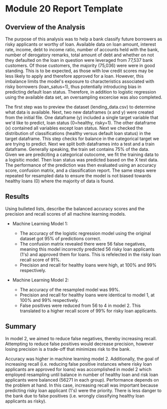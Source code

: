 # Module 20 Report Template

## Overview of the Analysis

The purpose of this analysis was to help a bank classify future borrowers as risky applicants or worthy of loan. Available data on loan amount, interest rate, income, debt to income ratio, number of accounts held with the bank, number of derogatory remarks, total amount of debt and whether on not they defaulted on the loan in question were leveraged from 77,537 bank customers. Of those customers, the majority (75,036) were were in good standing. This is to be expected, as those with low credit scores may be less likely to apply and therefore approved for a loan. However, this imbalance limits the model's exposure to characteristics associated with risky borrowers (loan_satus=1), thus potentially introducing bias in predicting default loan status.  Therefore, in addition to logistic regression using the available data set, an oversampling excercise was also completed. 

The first step was to preview the dataset (lending_data.csv) to determine what data is available. Next, two new dataframes (x and y) were created from the initial file.  One dataframe (y) included a single target variable that we'd like to predict, loan status (0=healthy, risky=1).  The other dataframe (x) contained all variables except loan status. Next we checked the distribution of classifications (healthy versus default loan status) in the target dataframe. This step checks for balance in the categorical target we are trying to predict.  Next we split both dataframes into a test and a train dataframe. Generally speaking, the train set contains 75% of the data.  Given we are prediciting a categorical outocome, we fit the training data to a logisitic model.  Then loan status was predicted based on the X test data. The performance of the prediction was then evaluated using an accuracy score, confusion matrix, and a classification report. The same steps were repeated for resampled data to ensure the model is not biased towards healthy loans (0) where the majority of data is found.         


## Results

Using bulleted lists, describe the balanced accuracy scores and the precision and recall scores of all machine learning models.

* Machine Learning Model 1:
 
  * The accuracy of the logistic regression model using the original dataset got 95% of predictions correct.  
  * The confusion matrix revealed there were 56 false negatives, meaning this model incorrectly predicted 56 risky loan applicants (1's) and approved them for loans. This is refelected in the risky loan recall score of 91%. 
  * Precision and recall for healthy loans were high, at 100% and 99% respectively. 
             



* Machine Learning Model 2:
 
  * The accuracy of the resampled model was 99%.
  * Precision and recall for healthy loans were identical to model 1, at 100% and 99% respectively.
  * False positives were reduced from 56 to 4 in model 2.  This translated to a higher recall score of 99% for risky loan applicants.   

## Summary

In model 2, we aimed to reduce false negatives, thereby increasing recall. Attempting to reduce false positives would decrease precision, however losing precision is a trade-off that minimizes risk to the bank. 

Accuracy was higher in machine learning model 2. Additionally, the goal of increasing recall (i.e. reducing false positive instances where risky loan applicants are approved for loans) was accomplished in model 2 which employed resampling until balance in number of healthy loan and risk loan applicants were balanced (56271 in each group). Performance depends on the problem at hand. In this case, increasing recall was important because predicting risky loan applicant (1's) were the priority.  There is less danger to the bank due to false positives (i.e. wrongly classifying healthy loan applicants as risky).    
